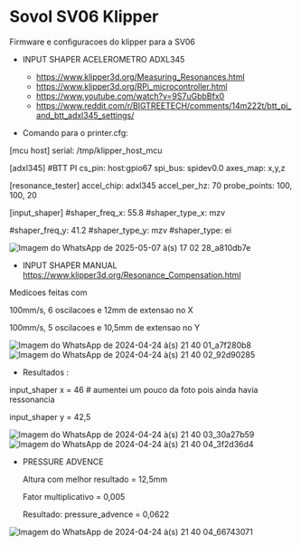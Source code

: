 # Sovol SV06 Klipper

Firmware e configuracoes do klipper para a SV06

- INPUT SHAPER ACELEROMETRO ADXL345
  - https://www.klipper3d.org/Measuring_Resonances.html
  - https://www.klipper3d.org/RPi_microcontroller.html
  - https://www.youtube.com/watch?v=9S7uGbbBfx0
  - https://www.reddit.com/r/BIGTREETECH/comments/14m222t/btt_pi_and_btt_adxl345_settings/

- Comando para o printer.cfg:

[mcu host]
serial: /tmp/klipper_host_mcu

[adxl345] #BTT PI
cs_pin: host:gpio67
spi_bus: spidev0.0
axes_map: x,y,z

[resonance_tester]
accel_chip: adxl345
accel_per_hz: 70
probe_points:
    100, 100, 20

[input_shaper]
#shaper_freq_x: 55.8
#shaper_type_x: mzv

#shaper_freq_y: 41.2
#shaper_type_y: mzv
#shaper_type: ei

![Imagem do WhatsApp de 2025-05-07 à(s) 17 02 28_a810db7e](https://github.com/user-attachments/assets/df9837db-1e70-4014-959b-bb5d767ce461)


- INPUT SHAPER MANUAL
  https://www.klipper3d.org/Resonance_Compensation.html
  
Medicoes feitas com 

100mm/s, 6 oscilacoes e 12mm de extensao no X 

100mm/s, 5 oscilacoes e 10,5mm de extensao no Y

![Imagem do WhatsApp de 2024-04-24 à(s) 21 40 01_a7f280b8](https://github.com/ofelipevilela/sovol-sv06-klipper/assets/165967059/28841caa-f47e-4ed6-9ea0-455654381047)
![Imagem do WhatsApp de 2024-04-24 à(s) 21 40 02_92d90285](https://github.com/ofelipevilela/sovol-sv06-klipper/assets/165967059/21bd08fc-efa6-4a7a-b943-86a0179033ef)

- Resultados :
  
input_shaper x = 46  # aumentei um pouco da foto pois ainda havia ressonancia
 
input_shaper y = 42,5

![Imagem do WhatsApp de 2024-04-24 à(s) 21 40 03_30a27b59](https://github.com/ofelipevilela/sovol-sv06-klipper/assets/165967059/d3354e6a-246b-43ec-b855-843025f4853a)
![Imagem do WhatsApp de 2024-04-24 à(s) 21 40 04_3f2d36d4](https://github.com/ofelipevilela/sovol-sv06-klipper/assets/165967059/8d1763f4-8253-4fc5-b771-01d35b454547)



- PRESSURE ADVENCE

  Altura com melhor resultado = 12,5mm

  Fator multiplicativo = 0,005

  Resultado: pressure_advence = 0,0622
  
![Imagem do WhatsApp de 2024-04-24 à(s) 21 40 04_66743071](https://github.com/ofelipevilela/sovol-sv06-klipper/assets/165967059/69383014-c6ff-424f-99fc-9e5edaa75f19)
